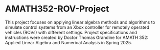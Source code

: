 # AMATH352-ROV-Project
This project focuses on applying linear algebra methods and algorithms to simulate control systems from an Xbox controller for remotely operated vehicles (ROVs) with different settings. Project specifications and instructions were created by Doctor Thomas Grandine for AMATH 352: Applied Linear Algebra and Numerical Analysis in Spring 2025.
